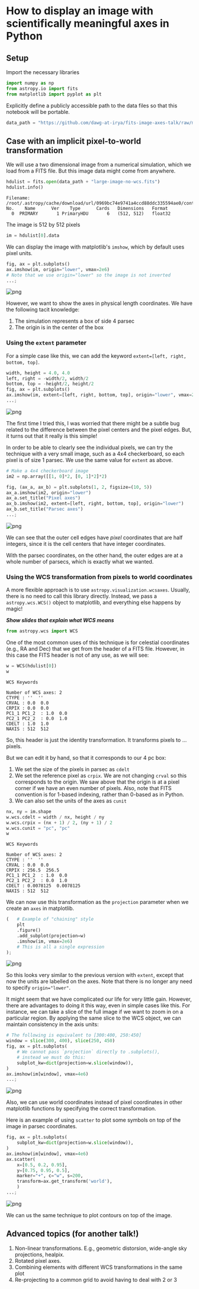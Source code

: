 # How to display an image with scientifically meaningful axes in Python



## Setup
Import the necessary libraries


```python
import numpy as np
from astropy.io import fits
from matplotlib import pyplot as plt
```

Explicitly define a publicly accessible path to the data files so that this notebook will be portable.


```python
data_path = "https://github.com/dawg-at-irya/fits-image-axes-talk/raw/main/data/"
```

## Case with an implicit pixel-to-world transformation

We will use a two dimensional image from a numerical simulation, which we load from a FITS file. But this image data might come from anywhere. 




```python
hdulist = fits.open(data_path + "large-image-no-wcs.fits")
hdulist.info()
```

    Filename: /root/.astropy/cache/download/url/0969bc74e9741a4ccd88ddc335594ae0/contents
    No.    Name      Ver    Type      Cards   Dimensions   Format
      0  PRIMARY       1 PrimaryHDU       6   (512, 512)   float32   


The image is 512 by 512 pixels


```python
im = hdulist[0].data
```

We can display the image with matplotlib's `imshow`, which by default uses pixel units.  


```python
fig, ax = plt.subplots()
ax.imshow(im, origin="lower", vmax=2e6)
# Note that we use origin="lower" so the image is not inverted
...;
```


    
![png](dawgi_fits_image_files/dawgi_fits_image_10_0.png)
    


However, we want to show the axes in physical length coordinates. We have the following tacit knowledge:

1.   The simulation represents a box of side 4 parsec
2.   The origin is in the center of the box


### Using the `extent` parameter

For a simple case like this, we can add the keyword `extent=[left, right, bottom, top]`. 


```python
width, height = 4.0, 4.0
left, right = -width/2, width/2
bottom, top = -height/2, height/2
fig, ax = plt.subplots()
ax.imshow(im, extent=[left, right, bottom, top], origin="lower", vmax=2e6)
...;
```


    
![png](dawgi_fits_image_files/dawgi_fits_image_12_0.png)
    


The first time I tried this, I was worried that there might be a subtle bug related to the difference between the pixel centers and the pixel edges. But, it turns out that it really is this simple!

In order to be able to clearly see the individual pixels, we can try the technique with a very small image, such as a 4x4 checkerboard, so each pixel is of size 1 parsec. We use the same value for `extent` as above.


```python
# Make a 4x4 checkerboard image
im2 = np.array([[1, 0]*2, [0, 1]*2]*2)

fig, (ax_a, ax_b) = plt.subplots(1, 2, figsize=(10, 5))
ax_a.imshow(im2, origin="lower")
ax_a.set_title("Pixel axes")
ax_b.imshow(im2, extent=[left, right, bottom, top], origin="lower")
ax_b.set_title("Parsec axes")
...;
```


    
![png](dawgi_fits_image_files/dawgi_fits_image_14_0.png)
    


We can see that the outer cell edges have *pixel* coordinates that are half integers, since it is the cell centers that have integer coordinates.  

With the parsec coordinates, on the other hand, the outer edges are at a whole number of parsecs, which is exactly what we wanted.

### Using the WCS transformation from pixels to world coordinates

A more flexible approach is to use `astropy.visualization.wcsaxes`.  Usually, there is no need to call this library directly. Instead, we pass a `astropy.wcs.WCS()` object to matplotlib, and everything else happens by magic!

***Show slides that explain what WCS means***


```python
from astropy.wcs import WCS
```

One of the most common uses of this technique is for celestial coordinates (e.g., RA and Dec) that we get from the header of a FITS file.  However, in this case the FITS header is not of any use, as we will see:


```python
w = WCS(hdulist[0])
w
```




    WCS Keywords
    
    Number of WCS axes: 2
    CTYPE : ''  ''  
    CRVAL : 0.0  0.0  
    CRPIX : 0.0  0.0  
    PC1_1 PC1_2  : 1.0  0.0  
    PC2_1 PC2_2  : 0.0  1.0  
    CDELT : 1.0  1.0  
    NAXIS : 512  512



So, this header is just the identity transformation. It transforms pixels to ... pixels.

But we can edit it by hand, so that it corresponds to our 4 pc box:

1. We set the size of the pixels in parsec as `cdelt`
2. We set the reference pixel as `crpix`. We are not changing `crval` so this corresponds to the origin. We saw above that the origin is at a pixel corner if we have an even number of pixels.  Also, note that FITS convention is for 1-based indexing, rather than 0-based as in Python.
3. We can also set the units of the axes as `cunit`




```python
nx, ny = im.shape
w.wcs.cdelt = width / nx, height / ny
w.wcs.crpix = (nx + 1) / 2, (ny + 1) / 2
w.wcs.cunit = "pc", "pc"
w
```




    WCS Keywords
    
    Number of WCS axes: 2
    CTYPE : ''  ''  
    CRVAL : 0.0  0.0  
    CRPIX : 256.5  256.5  
    PC1_1 PC1_2  : 1.0  0.0  
    PC2_1 PC2_2  : 0.0  1.0  
    CDELT : 0.0078125  0.0078125  
    NAXIS : 512  512



We can now use this transformation as the `projection` parameter when we create an `axes` in matplotlib. 


```python
(   # Example of "chaining" style
    plt
    .figure()
    .add_subplot(projection=w)
    .imshow(im, vmax=2e6)
    # This is all a single expression 
);
```


    
![png](dawgi_fits_image_files/dawgi_fits_image_23_0.png)
    


So this looks very similar to the previous version with `extent`, except that now the units are labelled on the axes. Note that there is no longer any need to specify `origin="lower"`.

It might seem that we have complicated our life for very little gain. However, there are advantages to doing it this way, even in simple cases like this.  For instance, we can take a slice of the full image if we want to zoom in on a particular region.  By applying the same slice to the WCS object, we can maintain consistency in the axis units:


```python
# The following is equivalent to [300:400, 250:450]
window = slice(300, 400), slice(250, 450)
fig, ax = plt.subplots(
    # We cannot pass `projection` directly to .subplots(), 
    # instead we must do this:
    subplot_kw=dict(projection=w.slice(window)),
)
ax.imshow(im[window], vmax=4e6)
...;
```


    
![png](dawgi_fits_image_files/dawgi_fits_image_25_0.png)
    


Also, we can use world coordinates instead of pixel coordinates in other matplotlib functions by specifying the correct transformation. 

Here is an example of using `scatter` to plot some symbols on top of the image in parsec coordinates. 


```python
fig, ax = plt.subplots(
    subplot_kw=dict(projection=w.slice(window)),
)
ax.imshow(im[window], vmax=4e6)
ax.scatter(
    x=[0.5, 0.2, 0.95], 
    y=[0.75, 0.95, 0.5], 
    marker="+", c="w", s=200,
    transform=ax.get_transform('world'),
    )
...;
```


    
![png](dawgi_fits_image_files/dawgi_fits_image_27_0.png)
    


We can us the same technique to plot contours on top of the image. 

## Advanced topics (for another talk!)

1. Non-linear transformations. E.g., geometric distorsion, wide-angle sky projections, healpix.
2. Rotated pixel axes.
3. Combining elements with different WCS transformations in the same plot
4. Re-projecting to a common grid to avoid having to deal with 2 or 3




```python

```
